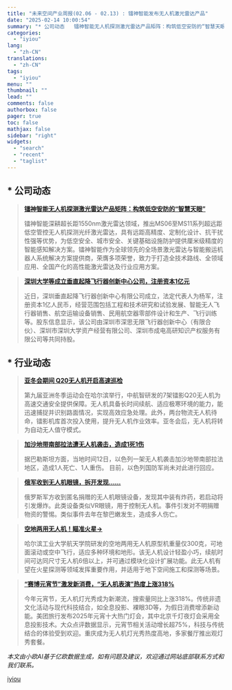 ```yaml
---
title: "未来空间产业周报(02.06 - 02.13) : 镭神智能发布无人机激光雷达产品"
date: "2025-02-14 10:00:54"
summary: "* 公司动态   镭神智能无人机探测激光雷达产品矩阵：构筑低空安防的“智慧天眼”        镭..."
categories:
  - "iyiou"
lang:
  - "zh-CN"
translations:
  - "zh-CN"
tags:
  - "iyiou"
menu: ""
thumbnail: ""
lead: ""
comments: false
authorbox: false
pager: true
toc: false
mathjax: false
sidebar: "right"
widgets:
  - "search"
  - "recent"
  - "taglist"
---
```


\* 公司动态
-------

> **[镭神智能无人机探测激光雷达产品矩阵：构筑低空安防的“智慧天眼”](https://data.iyiou.com/intelligence/details/51baab7eb67b761a9b91335c76367edd)**
> 
> 
> 镭神智能深耕超长距1550nm激光雷达领域，推出MS06至MS11系列超远距低空管控无人机探测光纤激光雷达，具有远距高精度、定制化设计、抗干扰性强等优势，为低空安全、城市安全、关键基础设施防护提供厘米级精度的智能感知解决方案。镭神智能作为全球领先的全场景激光雷达与智能搬运机器人系统解决方案提供商，荣膺多项荣誉，致力于打造全技术路线、全领域应用、全国产化的高性能激光雷达及行业应用方案。

> **[深圳大学等成立垂直起降飞行器创新中心公司，注册资本1亿元](https://data.iyiou.com/intelligence/details/fbd2bc5b06e94844444fde3131d22bb7)**
> 
> 
> 近日，深圳垂直起降飞行器创新中心有限公司成立，法定代表人为杨军，注册资本1亿人民币，经营范围包括工程和技术研究和试验发展、智能无人飞行器销售、航空运输设备销售、民用航空器零部件设计和生产、飞行训练等。股东信息显示，该公司由深圳市深思无限飞行器创新中心（有限合伙）、深圳市深圳大学资产经营有限公司、深圳市成电高研知识产权服务有限公司等共同持股。

\* 行业动态
-------

> **[亚冬会期间 Q20无人机开启高速巡检](https://data.iyiou.com/intelligence/details/a8ab04ea5f1f3914a23ffaf8b358e5cf)**
> 
> 
> 第九届亚洲冬季运动会在哈尔滨举行，中航智研发的7架镭影Q20无人机为高速交通安全提供保障。无人机具备长时间续航、适应极寒环境的能力，能迅速捕捉并识别路面情况，实现高效应急处理。此外，两台物流无人机待命，镭影机库首次投入使用，提升无人机作业效率。亚冬会后，无人机将转为自动无人值守模式。

> **[加沙地带南部拉法遭无人机袭击，造成1死1伤](https://data.iyiou.com/intelligence/details/ea2a2eb408c43a3b9c863986ed72227c)**
> 
> 
> 据巴勒斯坦方面，当地时间12日，以色列一架无人机袭击加沙地带南部拉法地区，造成1人死亡、1人重伤。
> 目前，以色列国防军尚未对此进行回应。

> **[俄军收到无人机眼镜，拆开发现……](https://data.iyiou.com/intelligence/details/96e778c1a28f8f28f66b61bf570d0b7f)**
> 
> 
> 俄罗斯军方收到匿名捐赠的无人机眼镜设备，发现其中装有炸药，若启动将引发爆炸。此类设备类似VR眼镜，用于控制无人机。事件引发对不明捐赠物资的警惕。类似事件去年在黎巴嫩发生，造成多人伤亡。

> **[空地两用无人机！瞄准火星→](https://data.iyiou.com/intelligence/details/258ee90ad61e8e13b9c96cceb0cc043d)**
> 
> 
> 哈尔滨工业大学航天学院研发的空地两用无人机原型机重量仅300克，可地面滚动或空中飞行，适应多种环境和地形。该无人机设计轻盈小巧，续航时间可达同尺寸无人机6倍以上，并可通过模块化设计扩展功能。此无人机有望在火星探测等领域发挥重要作用，并适用于地下空间施工和探测等场景。

> **[“赛博元宵节”激发新消费，“无人机表演”热度上涨318%](https://data.iyiou.com/intelligence/details/62bbd1e285ddfa9be0cc456a6c30d43f)**
> 
> 
> 今年元宵节，无人机灯光秀成为新潮流，搜索量同比上涨318%。传统非遗文化活动与现代科技结合，如全息投影、裸眼3D等，为假日消费增添新动能。美团旅行发布2025年元宵十大热门灯会，其中北京千灯夜灯会采用全息投影技术。大众点评数据显示，元宵节相关活动增长超75%，科技与传统结合的体验受到欢迎。重庆成为无人机灯光秀热度高地，多家餐厅推出观灯秀套餐。

*本文由小欧AI基于亿欧数据生成，如有问题及建议，欢迎通过网站底部联系方式和我们联系。*

[iyiou](https://www.iyiou.com/data/202502141090196)
